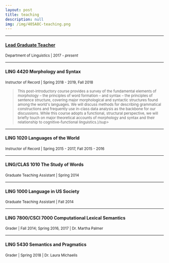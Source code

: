 ```yaml
---
layout: post
title: teaching
description: null
img: /img/405A8C-teaching.png
---
```


***
<sub></sub>
<h4><a href="http://www.colorado.edu/gtp/lead-network">Lead Graduate Teacher</a></h4>
<sup>Department of Linguistics | 2017 - <i>present</i></sup>

***
<sub></sub>
<h4>LING 4420 Morphology and Syntax</h4>
<sup>Instructor of Record | Spring 2018 - 2019, Fall 2018</sup>

> <sup>This post-introductory course provides a survey of the fundamental elements of morphology – the principles of word formation – and syntax – the principles of sentence structure, covering major morphological and syntactic structures found among the world's languages.  We will discuss methods for describing grammatical constructions and frequently use in-class data analysis as the backbone for our discussions.  While this course adopts a functional, structural perspective, we will briefly touch on major theoretical accounts of morphology and syntax and their relationship to cognitive-functional linguistics.)/sup>

***
<sub></sub>
<h4>LING 1020 Languages of the World</h4>
<sup>Instructor of Record | Spring 2015 - 2017, Fall 2015 - 2016</sup>  
  
***
<sub></sub>
<h4>LING/CLAS 1010 The Study of Words</h4>
<sup>Graduate Teaching Assistant | Spring 2014</sup>

***
<sub></sub>
<h4>LING 1000 Language in US Society</h4>
<sup>Graduate Teaching Assistant | Fall 2014</sup>

***
<sub></sub>
<h4>LING 7800/CSCI 7000 Computational Lexical Semantics</h4>
<sup>Grader | Fall 2014; Spring 2016, 2017 | Dr. Martha Palmer</sup>

***
<sub></sub>
<h4>LING 5430 Semantics and Pragmatics</h4>
<sup>Grader | Spring 2018 | Dr. Laura Michaelis</sup>
